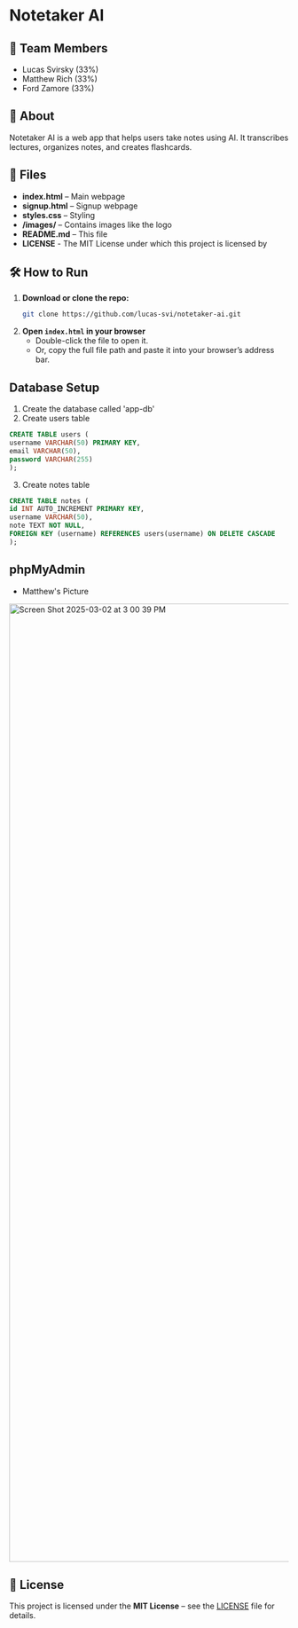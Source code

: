 # Notetaker AI

## 📌 Team Members

- Lucas Svirsky (33%)
- Matthew Rich (33%)
- Ford Zamore (33%)

## 🚀 About

Notetaker AI is a web app that helps users take notes using AI. It transcribes lectures, organizes notes, and creates flashcards.

## 📂 Files

- **index.html** – Main webpage
- **signup.html** – Signup webpage
- **styles.css** – Styling
- **/images/** – Contains images like the logo
- **README.md** – This file
- **LICENSE** - The MIT License under which this project is licensed by

## 🛠️ How to Run

1. **Download or clone the repo:**
   ```bash
   git clone https://github.com/lucas-svi/notetaker-ai.git
   ```
2. **Open `index.html` in your browser**
   - Double-click the file to open it.
   - Or, copy the full file path and paste it into your browser’s address bar.

## Database Setup

1. Create the database called 'app-db'
2. Create users table

```sql
CREATE TABLE users (
username VARCHAR(50) PRIMARY KEY,
email VARCHAR(50),
password VARCHAR(255)
);
```

3. Create notes table

```sql
CREATE TABLE notes (
id INT AUTO_INCREMENT PRIMARY KEY,
username VARCHAR(50),
note TEXT NOT NULL,
FOREIGN KEY (username) REFERENCES users(username) ON DELETE CASCADE
);
```

## phpMyAdmin

- Matthew's Picture
<img width="1728" alt="Screen Shot 2025-03-02 at 3 00 39 PM" src="https://github.com/user-attachments/assets/990ce229-bcd9-473c-afd1-e7f1f3d29bad" />



## 📜 License

This project is licensed under the **MIT License** – see the [LICENSE](LICENSE) file for details.
